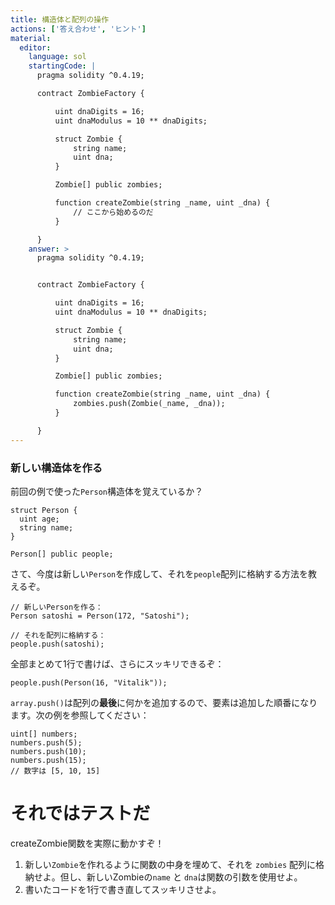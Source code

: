 ```yaml
---
title: 構造体と配列の操作
actions: ['答え合わせ', 'ヒント']
material:
  editor:
    language: sol
    startingCode: |
      pragma solidity ^0.4.19;

      contract ZombieFactory {

          uint dnaDigits = 16;
          uint dnaModulus = 10 ** dnaDigits;

          struct Zombie {
              string name;
              uint dna;
          }

          Zombie[] public zombies;

          function createZombie(string _name, uint _dna) {
              // ここから始めるのだ
          }

      }
    answer: >
      pragma solidity ^0.4.19;


      contract ZombieFactory {

          uint dnaDigits = 16;
          uint dnaModulus = 10 ** dnaDigits;

          struct Zombie {
              string name;
              uint dna;
          }

          Zombie[] public zombies;

          function createZombie(string _name, uint _dna) {
              zombies.push(Zombie(_name, _dna));
          }

      }
---
```


### 新しい構造体を作る

前回の例で使った`Person`構造体を覚えているか？

```
struct Person {
  uint age;
  string name;
}

Person[] public people;
```

さて、今度は新しい`Person`を作成して、それを`people`配列に格納する方法を教えるぞ。

```
// 新しいPersonを作る：
Person satoshi = Person(172, "Satoshi");

// それを配列に格納する：
people.push(satoshi);
```

全部まとめて1行で書けば、さらにスッキリできるぞ：

```
people.push(Person(16, "Vitalik"));
```

`array.push()`は配列の**最後**に何かを追加するので、要素は追加した順番になります。次の例を参照してください：

```
uint[] numbers;
numbers.push(5);
numbers.push(10);
numbers.push(15);
// 数字は [5, 10, 15]
```

# それではテストだ

createZombie関数を実際に動かすぞ！

1. 新しい`Zombie`を作れるように関数の中身を埋めて、それを `zombies` 配列に格納せよ。但し、新しいZombieの`name` と `dna`は関数の引数を使用せよ。
2. 書いたコードを1行で書き直してスッキリさせよ。
